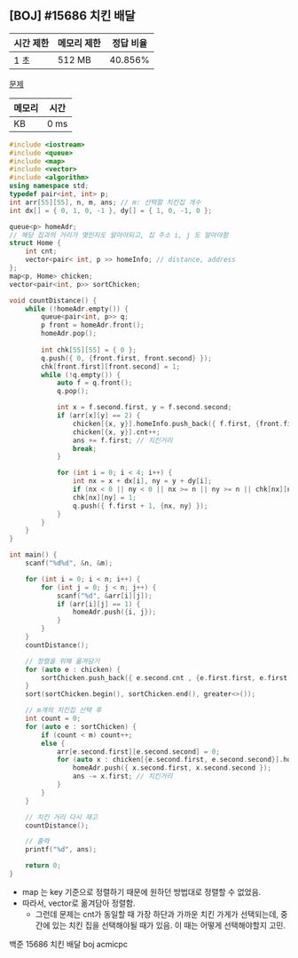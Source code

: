 ## [BOJ] #15686 치킨 배달

| 시간 제한 | 메모리 제한 | 정답 비율 |
| --------- | ----------- | --------- |
| 1 초      | 512 MB      | 40.856%   |

[문제](https://www.acmicpc.net/problem/15686)



| 메모리 | 시간 |
| ------ | ---- |
| KB     | 0 ms |

```c++
#include <iostream>
#include <queue>
#include <map>
#include <vector>
#include <algorithm>
using namespace std;
typedef pair<int, int> p;
int arr[55][55], n, m, ans; // m: 선택할 치킨집 개수
int dx[] = { 0, 1, 0, -1 }, dy[] = { 1, 0, -1, 0 };

queue<p> homeAdr;
// 해당 집과의 거리가 몇인지도 알아야되고, 집 주소 i, j 도 알아야함
struct Home {
	int cnt;
	vector<pair< int, p >> homeInfo; // distance, address
};
map<p, Home> chicken;
vector<pair<int, p>> sortChicken;

void countDistance() {
	while (!homeAdr.empty()) {
		queue<pair<int, p>> q;
		p front = homeAdr.front();
		homeAdr.pop();
		
		int chk[55][55] = { 0 };
		q.push({ 0, {front.first, front.second} });
		chk[front.first][front.second] = 1;
		while (!q.empty()) {
			auto f = q.front();
			q.pop();

			int x = f.second.first, y = f.second.second;
			if (arr[x][y] == 2) {
				chicken[{x, y}].homeInfo.push_back({ f.first, {front.first, front.second} });
				chicken[{x, y}].cnt++;
				ans += f.first; // 치킨거리
				break;
			}

			for (int i = 0; i < 4; i++) {
				int nx = x + dx[i], ny = y + dy[i];
				if (nx < 0 || ny < 0 || nx >= n || ny >= n || chk[nx][ny]) continue;
				chk[nx][ny] = 1;
				q.push({ f.first + 1, {nx, ny} });
			}
		}
	}
}

int main() {
	scanf("%d%d", &n, &m);

	for (int i = 0; i < n; i++) {
		for (int j = 0; j < n; j++) {
			scanf("%d", &arr[i][j]);
			if (arr[i][j] == 1) {
				homeAdr.push({i, j});
			}
		}
	}
	countDistance();

	// 정렬을 위해 옮겨담기
	for (auto e : chicken) {
		sortChicken.push_back({ e.second.cnt , {e.first.first, e.first.second} });
	}
	sort(sortChicken.begin(), sortChicken.end(), greater<>());

	// m개의 치킨집 선택 후
	int count = 0;
	for (auto e : sortChicken) {
		if (count < m) count++;
		else {
			arr[e.second.first][e.second.second] = 0;
			for (auto x : chicken[{e.second.first, e.second.second}].homeInfo) {
				homeAdr.push({ x.second.first, x.second.second });
				ans -= x.first; // 치킨거리
			}
		}
	}

	// 치킨 거리 다시 재고
	countDistance();

	// 출력
	printf("%d", ans);

	return 0;
}
```

- map 는 key 기준으로 정렬하기 때문에 원하던 방법대로 정렬할 수 없었음.
- 따라서, vector로 옮겨담아 정렬함.
  - 그런데 문제는 cnt가 동일할 때 가장 하단과 가까운 치킨 가게가 선택되는데, 중간에 있는 치킨 집을 선택해야될 때가 있음. 이 때는 어떻게 선택해야할지 고민.



백준 15686 치킨 배달 boj acmicpc

